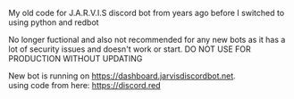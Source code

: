 My old code for J.A.R.V.I.S discord bot from years ago before I switched to using python and redbot 

No longer fuctional and also not recommended for any new bots as it has a lot of security issues and doesn't work or start.
DO NOT USE FOR PRODUCTION WITHOUT UPDATING 

New bot is running on
https://dashboard.jarvisdiscordbot.net.     
using code from here:
https://discord.red

